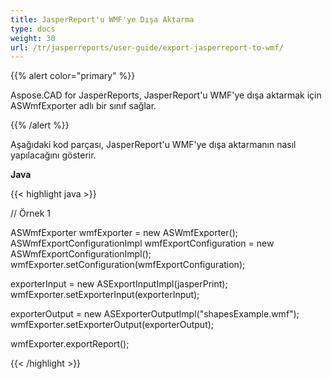 ```yaml
---
title: JasperReport'u WMF'ye Dışa Aktarma
type: docs
weight: 30
url: /tr/jasperreports/user-guide/export-jasperreport-to-wmf/
---
```


{{% alert color="primary" %}}

Aspose.CAD for JasperReports, JasperReport'u WMF'ye dışa aktarmak için ASWmfExporter adlı bir sınıf sağlar.

{{% /alert %}}

Aşağıdaki kod parçası, JasperReport'u WMF'ye dışa aktarmanın nasıl yapılacağını gösterir.

**Java**

{{< highlight java >}}

// Örnek 1

ASWmfExporter wmfExporter = new ASWmfExporter();
ASWmfExportConfigurationImpl wmfExportConfiguration = new ASWmfExportConfigurationImpl();
wmfExporter.setConfiguration(wmfExportConfiguration);

exporterInput = new ASExportInputImpl(jasperPrint);
wmfExporter.setExporterInput(exporterInput);

exporterOutput = new ASExporterOutputImpl("shapesExample.wmf");
wmfExporter.setExporterOutput(exporterOutput);

wmfExporter.exportReport();

{{< /highlight >}}

